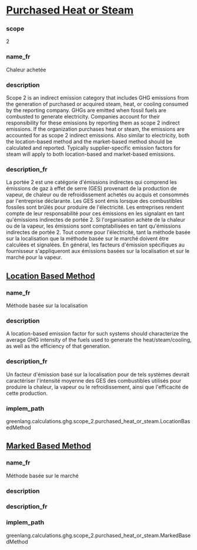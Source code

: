 # [Purchased Heat or Steam](#purchased-heat-or-steam)

### scope

2

### name_fr

Chaleur achetée

### description

Scope 2 is an indirect emission category that includes GHG emissions from the generation of purchased or acquired steam, heat, or cooling consumed by the reporting company. GHGs are emitted when fossil fuels are combusted to generate electricity. Companies account for their responsibility for these emissions by reporting them as scope 2 indirect emissions. If the organization purchases heat or steam, the emissions are accounted for as scope 2 indirect emissions. Also similar to electricity, both the location-based method and the market-based method should be calculated and reported. Typically supplier-specific emission factors for steam will apply to both location-based and market-based emissions.

### description_fr

La portée 2 est une catégorie d'émissions indirectes qui comprend les émissions de gaz à effet de serre (GES) provenant de la production de vapeur, de chaleur ou de refroidissement achetés ou acquis et consommés par l'entreprise déclarante. Les GES sont émis lorsque des combustibles fossiles sont brûlés pour produire de l'électricité. Les entreprises rendent compte de leur responsabilité pour ces émissions en les signalant en tant qu'émissions indirectes de portée 2. Si l'organisation achète de la chaleur ou de la vapeur, les émissions sont comptabilisées en tant qu'émissions indirectes de portée 2. Tout comme pour l'électricité, tant la méthode basée sur la localisation que la méthode basée sur le marché doivent être calculées et signalées. En général, les facteurs d'émission spécifiques au fournisseur s'appliqueront aux émissions basées sur la localisation et sur le marché pour la vapeur.

## [Location Based Method](#location-based-method)

### name_fr

Méthode basée sur la localisation

### description

A location-based emission factor for such systems should characterize the average GHG intensity of the fuels used to generate the heat/steam/cooling, as well as the efficiency of that generation.

### description_fr

Un facteur d'émission basé sur la localisation pour de tels systèmes devrait caractériser l'intensité moyenne des GES des combustibles utilisés pour produire la chaleur, la vapeur ou le refroidissement, ainsi que l'efficacité de cette production.

### implem_path

greenlang.calculations.ghg.scope_2.purchased_heat_or_steam.LocationBasedMethod

## [Marked Based Method](#marked-based-method)

### name_fr

Méthode basée sur le marché

### description


### description_fr


### implem_path

greenlang.calculations.ghg.scope_2.purchased_heat_or_steam.MarkedBasedMethod